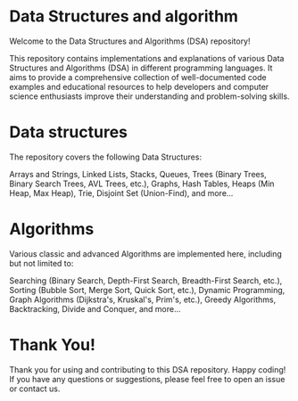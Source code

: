 # Data Structures and algorithm

Welcome to the Data Structures and Algorithms (DSA) repository! 

This repository contains implementations and explanations of various Data Structures and Algorithms (DSA) in different programming languages. 
It aims to provide a comprehensive collection of well-documented code examples and educational resources to help developers and computer science enthusiasts improve their understanding and problem-solving skills.

# Data structures
The repository covers the following Data Structures:

Arrays and Strings,
Linked Lists,
Stacks,
Queues,
Trees (Binary Trees, Binary Search Trees, AVL Trees, etc.),
Graphs,
Hash Tables,
Heaps (Min Heap, Max Heap),
Trie,
Disjoint Set (Union-Find),
and more...

# Algorithms
Various classic and advanced Algorithms are implemented here, including but not limited to:

Searching (Binary Search, Depth-First Search, Breadth-First Search, etc.),
Sorting (Bubble Sort, Merge Sort, Quick Sort, etc.),
Dynamic Programming,
Graph Algorithms (Dijkstra's, Kruskal's, Prim's, etc.),
Greedy Algorithms,
Backtracking,
Divide and Conquer,
and more...

# Thank You!
Thank you for using and contributing to this DSA repository. Happy coding! If you have any questions or suggestions, please feel free to open an issue or contact us.
